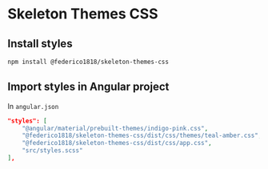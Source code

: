 # Skeleton Themes CSS


## Install styles

```sh
npm install @federico1818/skeleton-themes-css
```

## Import styles in Angular project

In ```angular.json```

```json
"styles": [
    "@angular/material/prebuilt-themes/indigo-pink.css",
    "@federico1818/skeleton-themes-css/dist/css/themes/teal-amber.css",
    "@federico1818/skeleton-themes-css/dist/css/app.css",
    "src/styles.scss"
],
```